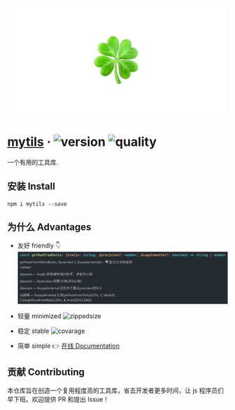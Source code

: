 ![Image text](https://raw.githubusercontent.com/milobluebell/imgs-repo/master/WX20200322-010957%402x.png)

# [mytils](https://milobluebell.github.io/mytils/#/) &middot; <img alt="version" src="https://img.shields.io/npm/v/mytils?color=42b983"> <img alt="quality" src="https://img.shields.io/codacy/grade/29c42e17c0b341099cbc3d552ff6bff6?color=%2342b983">

一个有用的工具库.

## 安装 Install

```
npm i mytils --save
```

## 为什么 Advantages

- 友好 friendly 👇 <img alt="zippedsize" src="https://raw.githubusercontent.com/milobluebell/imgs-repo/master/adv1.png">

- 轻量 minimized <img alt="zippedsize" src="https://img.shields.io/bundlephobia/minzip/mytils?color=%2342b983">

- 稳定 stable <img alt="covarage" src="https://img.shields.io/codecov/c/github/milobluebell/mytils">
  
- 简单 simple 👉 [在线 Documentation](https:///mytils.site)

## 贡献 Contributing

本仓库旨在创造一个复用程度高的工具库，省去开发者更多时间，让 js 程序员们早下班。欢迎提供 PR 和提出 Issue！
